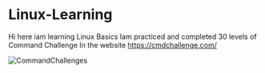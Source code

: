 # Linux-Learning

Hi here iam learning Linux Basics 
Iam practiced and completed 30 levels of Command Challenge
In the website  https://cmdchallenge.com/

![CommandChallenges](https://github.com/Sandeepsan97/Linux-Learning/assets/116252886/6bf26c6d-aaa2-4f7c-9bee-66ef0eedee61)
